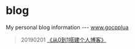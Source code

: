 # blog
My personal blog information --- www.gocpplua

> 20190201 [《从0到1搭建个人博客》](http://gocpplua.com/index.php/archives/3.html)
